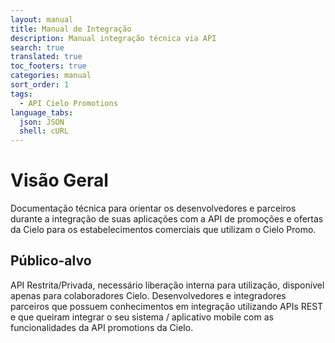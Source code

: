 ```yaml
---
layout: manual
title: Manual de Integração
description: Manual integração técnica via API
search: true
translated: true
toc_footers: true
categories: manual
sort_order: 1
tags:
  - API Cielo Promotions
language_tabs:
  json: JSON
  shell: cURL
---
```


# Visão Geral

Documentação técnica para orientar os desenvolvedores e parceiros durante a integração de suas aplicações com a API de promoções e ofertas da Cielo para os estabelecimentos comerciais que utilizam o Cielo Promo.

## Público-alvo

API Restrita/Privada, necessário liberação interna para utilização, disponível apenas para colaboradores Cielo. Desenvolvedores e integradores parceiros que possuem conhecimentos em integração utilizando APIs REST e que queiram integrar o seu sistema / aplicativo mobile com as funcionalidades da API promotions da Cielo.
